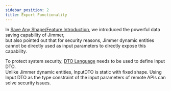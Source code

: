 ```yaml
---  
sidebar_position: 2
title: Export Functionality  
---  
```


In [Save Any Shape/Feature Introduction](../feature), we introduced the powerful data saving capability of Jimmer,  
but also pointed out that for security reasons, Jimmer dynamic entities cannot be directly used as input parameters to directly expose this capability.  

To protect system security, [DTO Language](../../../object/view/dto-language) needs to be used to define Input DTO.  
Unlike Jimmer dynamic entities, InputDTO is static with fixed shape. Using Input DTO as the type constraint of the input parameters of remote APIs can solve security issues.
